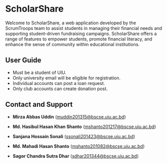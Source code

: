 # **ScholarShare**
Welcome to ScholarShare, a web application developed by the ScrumTroops team to assist students in managing their financial needs and supporting student-driven fundraising campaigns. ScholarShare offers a range of features to empower students, promote financial literacy, and enhance the sense of community within educational institutions.

## **User Guide** 

* Must be a student of UIU.
* Only university email will be eligible for registration.
* Individual accounts can post a loan request.
* Only club accounts can create donation post.


## **Contact and Support**

* **Mirza Abbas Uddin** ([muddin201315@bscse.uiu.ac.bd](mailto:muddin201315@bscse.uiu.ac.bd))

* **Md. Hasibul Hasan Khan Shanto** ([mshanto201217@bscse.uiu.ac.bd](mailto:mshanto201217@bscse.uiu.ac.bd))

* **Sanjana Hossain Sonali** ([ssonali201423@bscse.uiu.ac.bd](mailto:ssonali201423@bscse.uiu.ac.bd))

* **Md. Mahadi Hasan Shanto** ([mshanto201082@bscse.uiu.ac.bd](mailto:mshanto201082@bscse.uiu.ac.bd))

* **Sagor Chandra Sutra Dhar** ([sdhar201344@bscse.uiu.ac.bd](mailto:sdhar201344@bscse.uiu.ac.bd))




 







    
